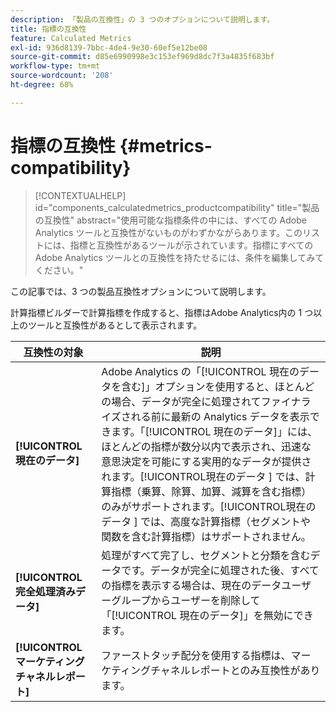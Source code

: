 ```yaml
---
description: 「製品の互換性」の 3 つのオプションについて説明します。
title: 指標の互換性
feature: Calculated Metrics
exl-id: 936d8139-7bbc-4de4-9e30-60ef5e12be08
source-git-commit: d85e6990998e3c153ef969d8dc7f3a4835f683bf
workflow-type: tm+mt
source-wordcount: '208'
ht-degree: 68%

---
```


# 指標の互換性 {#metrics-compatibility}

>[!CONTEXTUALHELP]
>id="components_calculatedmetrics_productcompatibility"
>title="製品の互換性"
>abstract="使用可能な指標条件の中には、すべての Adobe Analytics ツールと互換性がないものがわずかながらあります。このリストには、指標と互換性があるツールが示されています。指標にすべての Adobe Analytics ツールとの互換性を持たせるには、条件を編集してみてください。"

この記事では、3 つの製品互換性オプションについて説明します。

計算指標ビルダーで計算指標を作成すると、指標はAdobe Analytics内の 1 つ以上のツールと互換性があるとして表示されます。


| 互換性の対象 | 説明 |
| --- | --- |
| **[!UICONTROL 現在のデータ]** | Adobe Analytics の「[!UICONTROL 現在のデータを含む]」オプションを使用すると、ほとんどの場合、データが完全に処理されてファイナライズされる前に最新の Analytics データを表示できます。「[!UICONTROL 現在のデータ]」には、ほとんどの指標が数分以内で表示され、迅速な意思決定を可能にする実用的なデータが提供されます。[!UICONTROL &#x200B; 現在のデータ &#x200B;] では、計算指標（乗算、除算、加算、減算を含む指標）のみがサポートされます。[!UICONTROL &#x200B; 現在のデータ &#x200B;] では、高度な計算指標（セグメントや関数を含む計算指標）はサポートされません。 |
| **[!UICONTROL 完全処理済みデータ]** | 処理がすべて完了し、セグメントと分類を含むデータです。データが完全に処理された後、すべての指標を表示する場合は、現在のデータユーザーグループからユーザーを削除して「[!UICONTROL 現在のデータ]」を無効にできます。 |
| **[!UICONTROL マーケティングチャネルレポート]** | ファーストタッチ配分を使用する指標は、マーケティングチャネルレポートとのみ互換性があります。 |
